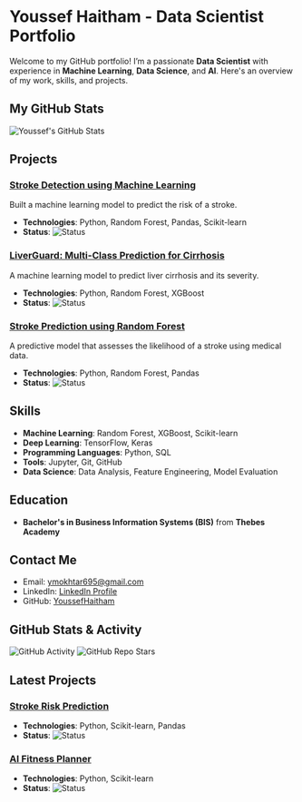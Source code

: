 # Youssef Haitham - Data Scientist Portfolio

Welcome to my GitHub portfolio! I’m a passionate **Data Scientist** with experience in **Machine Learning**, **Data Science**, and **AI**. Here's an overview of my work, skills, and projects.

## My GitHub Stats
![Youssef's GitHub Stats](https://github-readme-stats.vercel.app/api?username=Youssef-MokhtarDS&count_private=true&show_icons=true&hide=prs&theme=radical)

## Projects

### [Stroke Detection using Machine Learning](https://github.com/Youssef-MokhtarDS/Stroke-Detection)
Built a machine learning model to predict the risk of a stroke.
- **Technologies**: Python, Random Forest, Pandas, Scikit-learn
- **Status**: ![Status](https://img.shields.io/badge/Status-Completed-green)

### [LiverGuard: Multi-Class Prediction for Cirrhosis](https://github.com/Youssef-MokhtarDS/LiverGuard)
A machine learning model to predict liver cirrhosis and its severity.
- **Technologies**: Python, Random Forest, XGBoost
- **Status**: ![Status](https://img.shields.io/badge/Status-In%20Progress-yellow)

### [Stroke Prediction using Random Forest](https://github.com/Youssef-MokhtarDS/Stroke_Detection)
A predictive model that assesses the likelihood of a stroke using medical data.
- **Technologies**: Python, Random Forest, Pandas
- **Status**: ![Status](https://img.shields.io/badge/Status-Completed-green)

## Skills
- **Machine Learning**: Random Forest, XGBoost, Scikit-learn
- **Deep Learning**: TensorFlow, Keras
- **Programming Languages**: Python, SQL
- **Tools**: Jupyter, Git, GitHub
- **Data Science**: Data Analysis, Feature Engineering, Model Evaluation

## Education
- **Bachelor's in Business Information Systems (BIS)** from **Thebes Academy**
## Contact Me
- Email: ymokhtar695@gmail.com
- LinkedIn: [LinkedIn Profile](https://www.linkedin.com/in/youssef-haitham/)
- GitHub: [YoussefHaitham](https://github.com/Youssef-MokhtarDS)

## GitHub Stats & Activity
![GitHub Activity](https://img.shields.io/github/followers/Youssef-MokhtarDS?label=Follow&style=social)
![GitHub Repo Stars](https://img.shields.io/github/stars/Youssef-MokhtarDS?label=Stars&style=social)

## Latest Projects
### [Stroke Risk Prediction](https://github.com/YoussefHaitham/Stroke-Prediction)
- **Technologies**: Python, Scikit-learn, Pandas
- **Status**: ![Status](https://img.shields.io/badge/Status-Completed-green)

### [AI Fitness Planner](https://github.com/YoussefHaitham/PFRS)
- **Technologies**: Python, Scikit-learn
- **Status**: ![Status](https://img.shields.io/badge/Status-In%20Progress-yellow)
